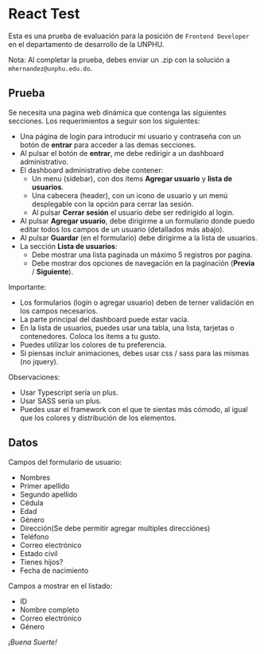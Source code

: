 # React Test

Esta es una prueba de evaluación para la posición de `Frontend Developer` en el departamento de desarrollo de la UNPHU.

Nota: Al completar la prueba, debes enviar un .zip con la solución a `mhernandez@unphu.edu.do`.

## Prueba

Se necesita una pagina web dinámica que contenga las siguientes secciones. Los requerimientos a seguir son los siguientes:

* Una página de login para introducir mi usuario y contraseña con un botón de **entrar** para acceder a las demas secciones.
* Al pulsar el botón de **entrar**, me debe redirigir a un dashboard administrativo.
* El dashboard administrativo debe contener:
    * Un menu (sidebar), con dos items  **Agregar usuario** y **lista de usuarios**.
    * Una cabecera (header), con un icono de usuario y un menú desplegable con la opción para cerrar las sesión. 
    * Al pulsar **Cerrar sesión** el usuario debe ser redirigido al login.
* Al pulsar **Agregar usuario**, debe dirigirme a un formulario donde puedo editar todos los campos de un usuario (detallados más abajo).
* Al pulsar **Guardar** (en el formulario) debe dirigirme a la lista de usuarios.
* La sección **Lista de usuarios**:
    * Debe mostrar una lista paginada un máximo 5 registros por pagina.
    * Debe mostrar dos opciones de navegación en la paginación (**Previa**  / **Siguiente**).

Importante:
* Los formularios (login o agregar usuario) deben de terner validación en los campos necesarios.
* La parte principal del dashboard puede estar vacía.
* En la lista de usuarios, puedes usar una tabla, una lista, tarjetas o contenedores. Coloca los items a tu gusto.
* Puedes utilizar los colores de tu preferencia.
* Si piensas incluir animaciones, debes usar css / sass para las mismas (no jquery).

Observaciones:
* Usar Typescript sería un plus.
* Usar SASS sería un plus.
* Puedes usar el framework con el que te sientas más cómodo, al igual que los colores y distribución de los elementos.


## Datos

Campos del formulario de usuario:
* Nombres
* Primer apellido
* Segundo apellido
* Cédula
* Edad
* Género
* Dirección(Se debe permitir agregar multiples direcciónes)
* Teléfono
* Correo electrónico
* Estado civil
* Tienes hijos?
* Fecha de nacimiento

Campos a mostrar en el listado:
* ID
* Nombre completo
* Correo electrónico
* Género


*¡Buena Suerte!*